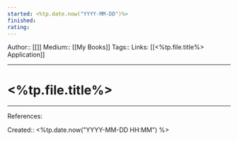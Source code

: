 ```yaml
---
started: <%tp.date.now("YYYY-MM-DD")%>
finished:
rating:
---
```


Author:: [[]]
Medium:: [[My Books]]
Tags:: 
Links: [[<%tp.file.title%> Application]]
___
# <%tp.file.title%>
___
References:

Created:: <%tp.date.now("YYYY-MM-DD HH:MM") %>